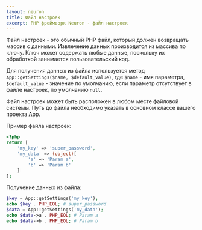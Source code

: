 ```yaml
---
layout: neuron
title: Файл настроек
excerpt: PHP фреймворк Neuron - файл настроек
---
```


Файл настроек - это обычный PHP файл, который должен возвращать массив с данными. Извлечение данных производится из массива по ключу. Ключ может содержать любые данные, поскольку их обработкой занимается пользовательский код.

Для получения данных из файла используется метод `App::getSettings($name, $default_value)`, где `$name` - имя параметра, `$default_value` - значение по умолчанию, если параметр отсутствует в файле настроек, по умолчанию `null`.

Файл настроек может быть расположен в любом месте файловой системы. Путь до файла необходимо указать в основном классе вашего проекта [App](app).

Пример файла настроек:

```php
<?php
return [
    'my_key' => 'super_password',
    'my_data' => (object)[
        'a' => 'Param a',
        'b' => 'Param b'
    ]
];
```

Получение данных из файла:

```php
$key = App::getSettings('my_key');
echo $key . PHP_EOL; # super_password
$data = App::getSettings('my_data');
echo $data->a . PHP_EOL; # Param a
echo $data->b . PHP_EOL; # Param b
```

